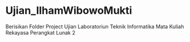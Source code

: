 # Ujian_IlhamWibowoMukti
Berisikan Folder Project Ujian Laboratoriun Teknik Informatika Mata Kuliah Rekayasa Perangkat Lunak 2
